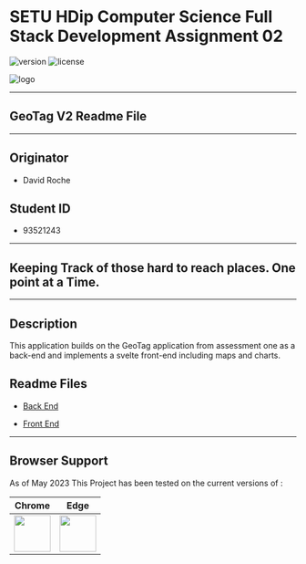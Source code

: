 # SETU HDip Computer Science  Full Stack Development Assignment 02

![version](https://img.shields.io/badge/version-2.0.23134-blue.svg) ![license](https://img.shields.io/badge/license-MIT-blue.svg)

![logo](https://wit-hdip-comp-sci-2-2022-full-stack-1.netlify.app/topic-00-overview/unit-assign-x2/talk-assignment-2/assign-2.png)

---

## GeoTag V2 Readme File

---

## Originator

- David Roche

## Student ID  

- 93521243

---

## Keeping Track of those hard to reach places. One point at a Time.

---

## Description

This application builds on the GeoTag application from assessment one as a back-end and implements a svelte front-end including maps and charts.  

## Readme Files

- [Back End](/hapi/readme.md)

- [Front End](/svelte/readme.md)

---

## Browser Support

As of May 2023 This Project has been tested on the  current versions of :

| Chrome | Edge |
|:---:|:---:|
| <img src="https://github.com/creativetimofficial/public-assets/blob/master/logos/chrome-logo.png?raw=true" width="64" height="64"> | <img src="https://raw.githubusercontent.com/creativetimofficial/public-assets/master/logos/edge-logo.png" width="64" height="64"> 